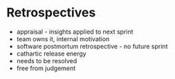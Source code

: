 # Retrospectives

* appraisal - insights applied to next sprint
* team owns it, internal motivation
* software postmortum retrospective - no future sprint
* cathartic release energy
* needs to be resolved
* free from judgement
